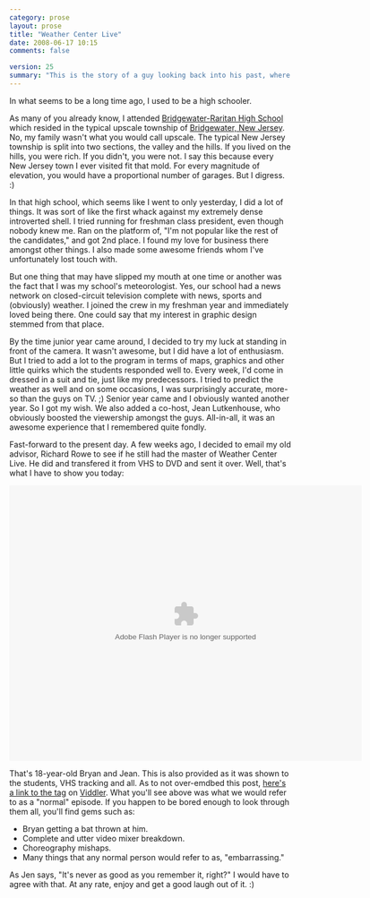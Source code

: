 ```yaml
---
category: prose
layout: prose
title: "Weather Center Live"
date: 2008-06-17 10:15
comments: false

version: 25
summary: "This is the story of a guy looking back into his past, where he used to be his high school's meteorologist. It's a short and disjointed story with video footage of an 18-year-old version of said guy, which isn't that much different from the present day version."
---
```


In what seems to be a long time ago, I used to be a high schooler.

As many of you already know, I attended [Bridgewater-Raritan High School][1] which resided in the typical upscale township of [Bridgewater, New Jersey][2]. No, my family wasn't what you would call upscale. The typical New Jersey township is split into two sections, the valley and the hills. If you lived on the hills, you were rich. If you didn't, you were not. I say this because every New Jersey town I ever visited fit that mold. For every magnitude of elevation, you would have a proportional number of garages. But I digress. :)

In that high school, which seems like I went to only yesterday, I did a lot of things. It was sort of like the first whack against my extremely dense introverted shell. I tried running for freshman class president, even though nobody knew me. Ran on the platform of, "I'm not popular like the rest of the candidates," and got 2nd place. I found my love for business there amongst other things. I also made some awesome friends whom I've unfortunately lost touch with.

But one thing that may have slipped my mouth at one time or another was the fact that I was my school's meteorologist. Yes, our school had a news network on closed-circuit television complete with news, sports and (obviously) weather. I joined the crew in my freshman year and immediately loved being there. One could say that my interest in graphic design stemmed from that place.

By the time junior year came around, I decided to try my luck at standing in front of the camera. It wasn't awesome, but I did have a lot of enthusiasm. But I tried to add a lot to the program in terms of maps, graphics and other little quirks which the students responded well to. Every week, I'd come in dressed in a suit and tie, just like my predecessors. I tried to predict the weather as well and on some occasions, I was surprisingly accurate, more-so than the guys on TV. ;) Senior year came and I obviously wanted another year. So I got my wish. We also added a co-host, Jean Lutkenhouse, who obviously boosted the viewership amongst the guys. All-in-all, it was an awesome experience that I remembered quite fondly.

Fast-forward to the present day. A few weeks ago, I decided to email my old advisor, Richard Rowe to see if he still had the master of Weather Center Live. He did and transfered it from VHS to DVD and sent it over. Well, that's what I have to show you today:

<object classid="clsid:D27CDB6E-AE6D-11cf-96B8-444553540000" width="629" height="492" id="viddler_152f3f72"><param name="movie" value="http://www.viddler.com/simple/152f3f72/" /><param name="allowScriptAccess" value="always" /><param name="wmode" value="transparent" /><param name="allowFullScreen" value="true" /><embed src="http://www.viddler.com/simple/152f3f72/" width="629" height="492" type="application/x-shockwave-flash" allowScriptAccess="always" allowFullScreen="true" wmode="transparent" name="viddler_152f3f72" ></embed></object>

That's 18-year-old Bryan and Jean. This is also provided as it was shown to the students, VHS tracking and all. As to not over-emdbed this post, [here's a link to the tag][3] on [Viddler][4]. What you'll see above was what we would refer to as a "normal" episode. If you happen to be bored enough to look through them all, you'll find gems such as:

* Bryan getting a bat thrown at him.
* Complete and utter video mixer breakdown.
* Choreography mishaps.
* Many things that any normal person would refer to as, "embarrassing."

As Jen says, "It's never as good as you remember it, right?" I would have to agree with that. At any rate, enjoy and get a good laugh out of it. :)

[1]: http://en.wikipedia.org/wiki/Bridgewater-Raritan_High_School
[2]: http://en.wikipedia.org/wiki/Bridgewater,_New_Jersey
[3]: http://www.viddler.com/explore/tags/global/weathercenterlive
[4]: http://www.viddler.com/
